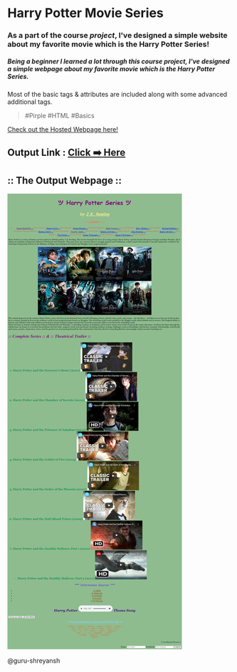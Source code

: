 # **Harry Potter Movie Series**
### As a part of the course *project*, I've designed a simple website about my favorite movie which is the Harry Potter Series!
##### Being a beginner I learned a lot through this course project, I've designed a simple webpage about my favorite movie which is the **Harry Potter Series**.
Most of the basic tags & attributes are included along with some advanced additional tags.
> #Pirple #HTML #Basics

[Check out the Hosted Webpage here!](https://harrypotter.htmlsave.net/)
## Output Link : [Click :arrow_right: Here](https://guru-shreyansh.github.io/PIRPLE-Frontend-Fundamental-Projects/Project%231/+HarryPotterSeries+.HTML)

## :: The Output Webpage ::

![Harry Potter](https://github.com/guru-shreyansh/PIRPLE-Frontend-Fundamental-Projects/blob/master/Project%231/Project%20%231%23%20Output.jpg)

@guru-shreyansh
